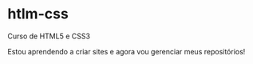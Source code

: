 # htlm-css
 Curso de HTML5 e CSS3

 Estou aprendendo a criar sites e agora vou gerenciar meus repositórios!
